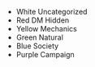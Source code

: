 - White   Uncategorized
- Red     DM Hidden
- Yellow  Mechanics
- Green   Natural
- Blue    Society
- Purple  Campaign
